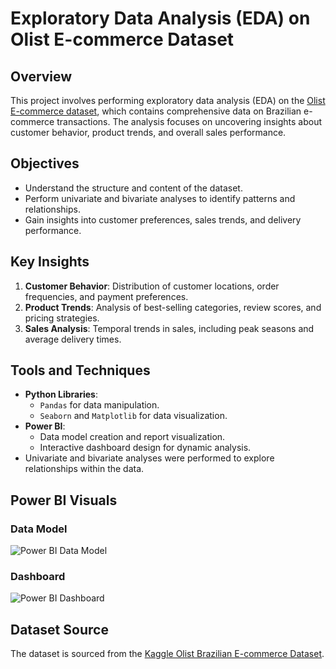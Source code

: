 # Exploratory Data Analysis (EDA) on Olist E-commerce Dataset

## Overview  
This project involves performing exploratory data analysis (EDA) on the [Olist E-commerce dataset](https://www.kaggle.com/datasets/olistbr/brazilian-ecommerce), which contains comprehensive data on Brazilian e-commerce transactions. The analysis focuses on uncovering insights about customer behavior, product trends, and overall sales performance.

## Objectives  
- Understand the structure and content of the dataset.  
- Perform univariate and bivariate analyses to identify patterns and relationships.  
- Gain insights into customer preferences, sales trends, and delivery performance.

## Key Insights  
1. **Customer Behavior**: Distribution of customer locations, order frequencies, and payment preferences.  
2. **Product Trends**: Analysis of best-selling categories, review scores, and pricing strategies.  
3. **Sales Analysis**: Temporal trends in sales, including peak seasons and average delivery times.  

## Tools and Techniques  
- **Python Libraries**:  
  - `Pandas` for data manipulation.  
  - `Seaborn` and `Matplotlib` for data visualization.  
- **Power BI**:  
  - Data model creation and report visualization.  
  - Interactive dashboard design for dynamic analysis.  
- Univariate and bivariate analyses were performed to explore relationships within the data.  

## Power BI Visuals  
### Data Model  
![Power BI Data Model](https://ibb.co/zZRNT8V)  

### Dashboard  
![Power BI Dashboard](https://ibb.co/CHWJTYy)  

## Dataset Source  
The dataset is sourced from the [Kaggle Olist Brazilian E-commerce Dataset](https://www.kaggle.com/datasets/olistbr/brazilian-ecommerce).
